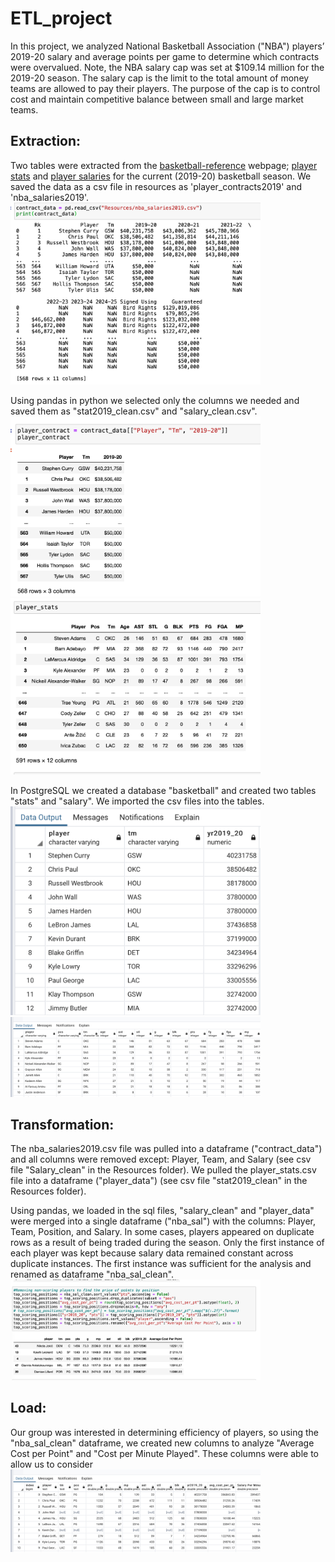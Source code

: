 # ETL_project

In this project, we analyzed National Basketball Association ("NBA") players’ 2019-20 salary and average points per game to determine which contracts were overvalued. Note, the NBA salary cap was set at $109.14 million for the 2019-20 season. The salary cap is the limit to the total amount of money teams are allowed to pay their players. The purpose of the cap is to control cost and maintain competitive balance between small and large market teams.  

## Extraction: ##
Two tables were extracted from the [basketball-reference](http://www.basketball-reference.com) webpage; [player stats](https://www.basketball-reference.com/leagues/NBA_2020_totals.html) and [player salaries](https://www.basketball-reference.com/contracts/players.html) for the current (2019-20) basketball season. We saved the data as a csv file in resources as 'player_contracts2019' and 'nba_salaries2019'. 
<img src="Resources/contract_data.png" width="400">

Using pandas in python we selected only the columns we needed and saved them as "stat2019_clean.csv" and "salary_clean.csv".
<img src="Resources/player_salary_columns.png" width="400">
<img src="Resources/player_stats_columns.png" width="400">

In PostgreSQL we created a database "basketball" and created two tables "stats" and "salary". We imported the csv files into the tables. 
<img src="Resources/pgAdmin_salary.png" width="400">
<img src="Resources/pgAdmin_stats.png" width="400">


## Transformation: ##
The nba_salaries2019.csv file was pulled into a dataframe ("contract_data") and all columns were removed except: Player, Team, and Salary (see csv file "Salary_clean" in the Resources folder). We pulled the player_stats.csv file into a dataframe ("player_data") (see csv file "stat2019_clean" in the Resources folder). 

Using pandas, we loaded in the sql files, "salary_clean" and "player_data" were merged into a single dataframe ("nba_sal") with the columns: Player, Team, Position, and Salary. In some cases, players appeared on duplicate rows as a result of being traded during the season. Only the first instance of each player was kept because salary data remained constant across duplicate instances. The first instance was sufficient for the analysis and renamed as dataframe "nba_sal_clean".
<img src="Resources/pandas_transformative.png" width="400">
## Load: ##

Our group was interested in determining efficiency of players, so using the "nba_sal_clean" dataframe, we created new columns to analyze "Average Cost per Point" and "Cost per Minute Played". These columns were able to allow us to consider 
<img src="Resources/pgAdmin_final_table.png" width="400">
